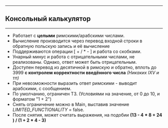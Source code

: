 ______________
## Консольный калькулятор 
______________
 * Работает с **целыми** римскими/арабскими числами.
 * Вычисление производится через перевод входной строки в обратную польскую запись и её вычисление
 * Поддерживаются операции [ + / * - ] и работа со скобками.
 * Унарный минус и работа с отрицательными числами, не реализованы. Однако, ответ может быть отрицательным.
 * Доступен перевод из десятичной в римскую и обратно, вплоть до 3999 **с контролем корректности введённого числа**
 *(Никаких IXV и тп)*
 * При невозможности выразить ответ римскими - выводит арабскими, с сообщением.
 * По умолчанию, ограничен ТЗ. (Условиями на значение, от 0 до 10, и форматом "1 + 2")
 * Снять ограничение можно в Main, выставив значение *LIMITED_FUNCTIONALITY* = false.
 * После снятия, может считать выражения, на подобии **(13 - 4 * 8 + 24 ) / (1 + 2 * 4 - 3)**
